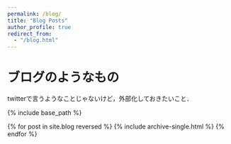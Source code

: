 ```yaml
---
permalink: /blog/
title: "Blog Posts"
author_profile: true
redirect_from: 
  - "/blog.html"
---
```


# ブログのようなもの

twitterで言うようなことじゃないけど，外部化しておきたいこと．

{% include base_path %}

{% for post in site.blog reversed %}
  {% include archive-single.html %}
{% endfor %}
